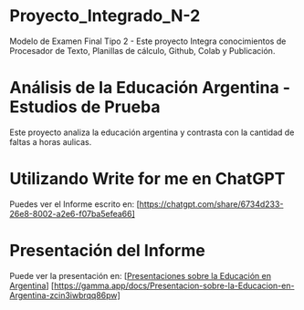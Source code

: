 # Proyecto_Integrado_N-2
Modelo de Examen Final Tipo 2 - Este proyecto Integra conocimientos de Procesador de Texto, Planillas de cálculo, Github, Colab y Publicación.
# Análisis de la Educación Argentina - Estudios de Prueba
Este proyecto analiza la educación argentina y contrasta con la cantidad de faltas a horas aulicas.
# Utilizando Write for me en ChatGPT
Puedes ver el Informe escrito en: [https://chatgpt.com/share/6734d233-26e8-8002-a2e6-f07ba5efea66]
# Presentación del Informe
Puede ver la presentación en: [[Presentaciones sobre la Educación en Argentina](https://gamma.app/docs/Presentacion-sobre-la-Educacion-en-Argentina-zcin3iwbrqq86pw)]
[https://gamma.app/docs/Presentacion-sobre-la-Educacion-en-Argentina-zcin3iwbrqq86pw]
